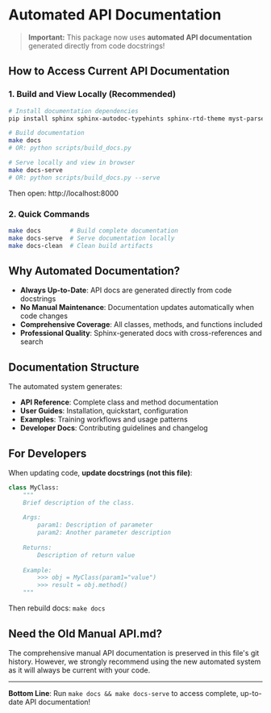 # Automated API Documentation

> **Important:** This package now uses **automated API documentation** generated directly from code docstrings!

## How to Access Current API Documentation

### 1. Build and View Locally (Recommended)

```bash
# Install documentation dependencies
pip install sphinx sphinx-autodoc-typehints sphinx-rtd-theme myst-parser

# Build documentation
make docs
# OR: python scripts/build_docs.py

# Serve locally and view in browser
make docs-serve
# OR: python scripts/build_docs.py --serve
```

Then open: http://localhost:8000

### 2. Quick Commands

```bash
make docs        # Build complete documentation
make docs-serve  # Serve documentation locally  
make docs-clean  # Clean build artifacts
```

## Why Automated Documentation?

- **Always Up-to-Date**: API docs are generated directly from code docstrings
- **No Manual Maintenance**: Documentation updates automatically when code changes
- **Comprehensive Coverage**: All classes, methods, and functions included
- **Professional Quality**: Sphinx-generated docs with cross-references and search

## Documentation Structure

The automated system generates:

- **API Reference**: Complete class and method documentation
- **User Guides**: Installation, quickstart, configuration  
- **Examples**: Training workflows and usage patterns
- **Developer Docs**: Contributing guidelines and changelog

## For Developers

When updating code, **update docstrings (not this file)**:

```python
class MyClass:
    """
    Brief description of the class.
    
    Args:
        param1: Description of parameter
        param2: Another parameter description
        
    Returns:
        Description of return value
        
    Example:
        >>> obj = MyClass(param1="value")
        >>> result = obj.method()
    """
```

Then rebuild docs: `make docs`

## Need the Old Manual API.md?

The comprehensive manual API documentation is preserved in this file's git history. However, we strongly recommend using the new automated system as it will always be current with your code.

---

**Bottom Line**: Run `make docs && make docs-serve` to access complete, up-to-date API documentation! 